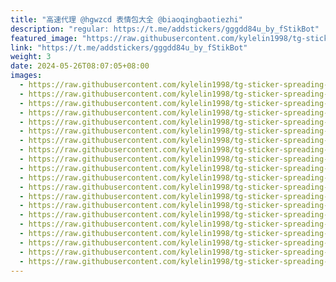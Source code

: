 ```yaml
---
title: "高速代理 @hgwzcd 表情包大全 @biaoqingbaotiezhi"
description: "regular: https://t.me/addstickers/gggdd84u_by_fStikBot"
featured_image: "https://raw.githubusercontent.com/kylelin1998/tg-sticker-spreading-worldwide-images/main/img/b1929fa1-9fce-4a05-ae3f-a9a4f7fbdbe5.jpg"
link: "https://t.me/addstickers/gggdd84u_by_fStikBot"
weight: 3
date: 2024-05-26T08:07:05+08:00
images:
  - https://raw.githubusercontent.com/kylelin1998/tg-sticker-spreading-worldwide-images/main/img/b1929fa1-9fce-4a05-ae3f-a9a4f7fbdbe5.jpg
  - https://raw.githubusercontent.com/kylelin1998/tg-sticker-spreading-worldwide-images/main/img/905a3044-4bae-4820-b6e6-8e85c22ce2ab.jpg
  - https://raw.githubusercontent.com/kylelin1998/tg-sticker-spreading-worldwide-images/main/img/2070cf01-637e-48c1-b7e5-371b598ff896.jpg
  - https://raw.githubusercontent.com/kylelin1998/tg-sticker-spreading-worldwide-images/main/img/cdf69172-a147-4f67-a882-4aa2547efcbb.jpg
  - https://raw.githubusercontent.com/kylelin1998/tg-sticker-spreading-worldwide-images/main/img/f5b64bfc-2660-4c10-aa2e-b5fc22525752.jpg
  - https://raw.githubusercontent.com/kylelin1998/tg-sticker-spreading-worldwide-images/main/img/a4b205d6-2996-4dc2-a3a9-edcb09dd1ec9.jpg
  - https://raw.githubusercontent.com/kylelin1998/tg-sticker-spreading-worldwide-images/main/img/e3eeb247-eb82-4cae-8a86-0591356ec8d2.jpg
  - https://raw.githubusercontent.com/kylelin1998/tg-sticker-spreading-worldwide-images/main/img/2895238c-05c6-4f7c-bc3e-dfdbdb6a5310.jpg
  - https://raw.githubusercontent.com/kylelin1998/tg-sticker-spreading-worldwide-images/main/img/14fb2d61-45e4-4905-a477-16a3eb49eae0.jpg
  - https://raw.githubusercontent.com/kylelin1998/tg-sticker-spreading-worldwide-images/main/img/3c672e54-d097-4514-b99b-dfe56a87db0b.jpg
  - https://raw.githubusercontent.com/kylelin1998/tg-sticker-spreading-worldwide-images/main/img/c76b598a-4882-481e-baf2-8a205174a777.jpg
  - https://raw.githubusercontent.com/kylelin1998/tg-sticker-spreading-worldwide-images/main/img/d240db86-43b1-4aa9-be92-dbdafeaa2b28.jpg
  - https://raw.githubusercontent.com/kylelin1998/tg-sticker-spreading-worldwide-images/main/img/a7955046-bead-4b2b-ba61-ad34f2468c01.jpg
  - https://raw.githubusercontent.com/kylelin1998/tg-sticker-spreading-worldwide-images/main/img/d0862a51-b7a4-4c82-b3d4-78affd6f89e6.jpg
  - https://raw.githubusercontent.com/kylelin1998/tg-sticker-spreading-worldwide-images/main/img/43ca31e9-22d9-4b21-919f-9e8969f9dc1b.jpg
  - https://raw.githubusercontent.com/kylelin1998/tg-sticker-spreading-worldwide-images/main/img/c65f2fa7-7c03-400c-82db-a0ab8152db3c.jpg
  - https://raw.githubusercontent.com/kylelin1998/tg-sticker-spreading-worldwide-images/main/img/a874e4d0-df1e-4933-b5fa-53957033f55e.jpg
  - https://raw.githubusercontent.com/kylelin1998/tg-sticker-spreading-worldwide-images/main/img/cae27a9c-a8c8-414e-9146-eba9308b4851.jpg
  - https://raw.githubusercontent.com/kylelin1998/tg-sticker-spreading-worldwide-images/main/img/6d0fd98a-e60c-4a92-a564-09b809860953.jpg
  - https://raw.githubusercontent.com/kylelin1998/tg-sticker-spreading-worldwide-images/main/img/9963288f-6213-4589-9825-8ae277638ad8.jpg
---
```

